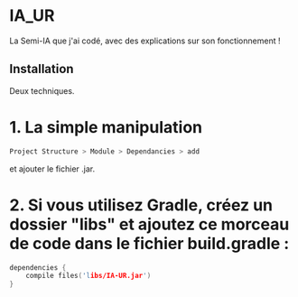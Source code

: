 # IA_UR
La Semi-IA que j'ai codé, avec des explications sur son fonctionnement !

## Installation

Deux techniques.
# 1. La simple manipulation
```bash 
Project Structure > Module > Dependancies > add
```
et ajouter le fichier .jar.

# 2. Si vous utilisez Gradle, créez un dossier "libs" et ajoutez ce morceau de code dans le fichier build.gradle : 

```c
dependencies {
    compile files('libs/IA-UR.jar')
}
```
